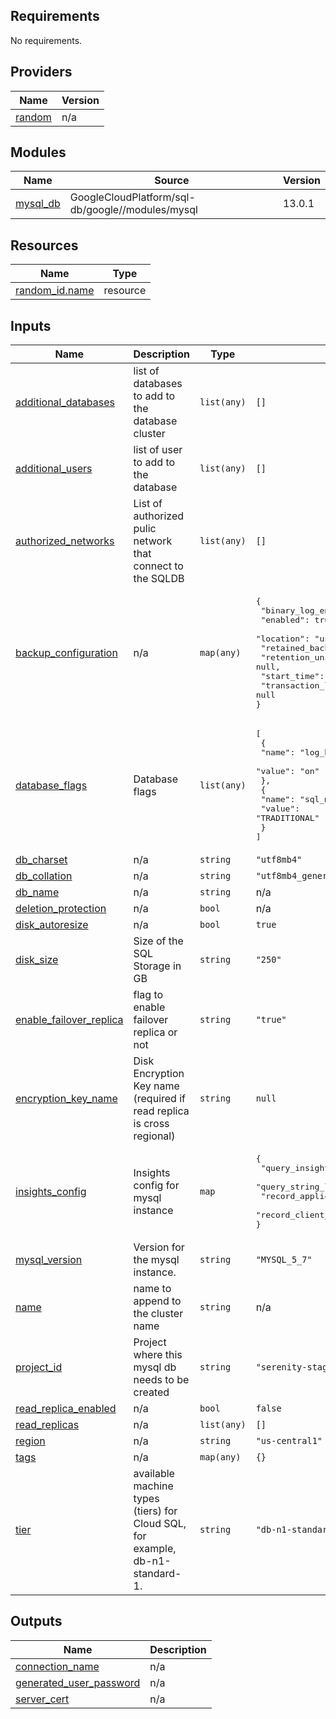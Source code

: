 ## Requirements

No requirements.

## Providers

| Name | Version |
|------|---------|
| <a name="provider_random"></a> [random](#provider\_random) | n/a |

## Modules

| Name | Source | Version |
|------|--------|---------|
| <a name="module_mysql_db"></a> [mysql\_db](#module\_mysql\_db) | GoogleCloudPlatform/sql-db/google//modules/mysql | 13.0.1 |

## Resources

| Name | Type |
|------|------|
| [random_id.name](https://registry.terraform.io/providers/hashicorp/random/latest/docs/resources/id) | resource |

## Inputs

| Name | Description | Type | Default | Required |
|------|-------------|------|---------|:--------:|
| <a name="input_additional_databases"></a> [additional\_databases](#input\_additional\_databases) | list of databases to add to the database cluster | `list(any)` | `[]` | no |
| <a name="input_additional_users"></a> [additional\_users](#input\_additional\_users) | list of user to add to the database | `list(any)` | `[]` | no |
| <a name="input_authorized_networks"></a> [authorized\_networks](#input\_authorized\_networks) | List of authorized pulic network that connect to the SQLDB | `list(any)` | `[]` | no |
| <a name="input_backup_configuration"></a> [backup\_configuration](#input\_backup\_configuration) | n/a | `map(any)` | <pre>{<br>  "binary_log_enabled": true,<br>  "enabled": true,<br>  "location": "us",<br>  "retained_backups": null,<br>  "retention_unit": null,<br>  "start_time": "12:13",<br>  "transaction_log_retention_days": null<br>}</pre> | no |
| <a name="input_database_flags"></a> [database\_flags](#input\_database\_flags) | Database flags | `list(any)` | <pre>[<br>  {<br>    "name": "log_bin_trust_function_creators",<br>    "value": "on"<br>  },<br>  {<br>    "name": "sql_mode",<br>    "value": "TRADITIONAL"<br>  }<br>]</pre> | no |
| <a name="input_db_charset"></a> [db\_charset](#input\_db\_charset) | n/a | `string` | `"utf8mb4"` | no |
| <a name="input_db_collation"></a> [db\_collation](#input\_db\_collation) | n/a | `string` | `"utf8mb4_general_ci"` | no |
| <a name="input_db_name"></a> [db\_name](#input\_db\_name) | n/a | `string` | n/a | yes |
| <a name="input_deletion_protection"></a> [deletion\_protection](#input\_deletion\_protection) | n/a | `bool` | n/a | yes |
| <a name="input_disk_autoresize"></a> [disk\_autoresize](#input\_disk\_autoresize) | n/a | `bool` | `true` | no |
| <a name="input_disk_size"></a> [disk\_size](#input\_disk\_size) | Size of the SQL Storage in GB | `string` | `"250"` | no |
| <a name="input_enable_failover_replica"></a> [enable\_failover\_replica](#input\_enable\_failover\_replica) | flag to enable failover replica or not | `string` | `"true"` | no |
| <a name="input_encryption_key_name"></a> [encryption\_key\_name](#input\_encryption\_key\_name) | Disk Encryption Key name (required if read replica is cross regional) | `string` | `null` | no |
| <a name="input_insights_config"></a> [insights\_config](#input\_insights\_config) | Insights config for mysql instance | `map` | <pre>{<br>  "query_insights_enabled": true,<br>  "query_string_length": 1024,<br>  "record_application_tags": true,<br>  "record_client_address": true<br>}</pre> | no |
| <a name="input_mysql_version"></a> [mysql\_version](#input\_mysql\_version) | Version for the mysql instance. | `string` | `"MYSQL_5_7"` | no |
| <a name="input_name"></a> [name](#input\_name) | name to append to the cluster name | `string` | n/a | yes |
| <a name="input_project_id"></a> [project\_id](#input\_project\_id) | Project where this mysql db needs to be created | `string` | `"serenity-stage-d334"` | no |
| <a name="input_read_replica_enabled"></a> [read\_replica\_enabled](#input\_read\_replica\_enabled) | n/a | `bool` | `false` | no |
| <a name="input_read_replicas"></a> [read\_replicas](#input\_read\_replicas) | n/a | `list(any)` | `[]` | no |
| <a name="input_region"></a> [region](#input\_region) | n/a | `string` | `"us-central1"` | no |
| <a name="input_tags"></a> [tags](#input\_tags) | n/a | `map(any)` | `{}` | no |
| <a name="input_tier"></a> [tier](#input\_tier) | available machine types (tiers) for Cloud SQL, for example, db-n1-standard-1. | `string` | `"db-n1-standard-1"` | no |

## Outputs

| Name | Description |
|------|-------------|
| <a name="output_connection_name"></a> [connection\_name](#output\_connection\_name) | n/a |
| <a name="output_generated_user_password"></a> [generated\_user\_password](#output\_generated\_user\_password) | n/a |
| <a name="output_server_cert"></a> [server\_cert](#output\_server\_cert) | n/a |
